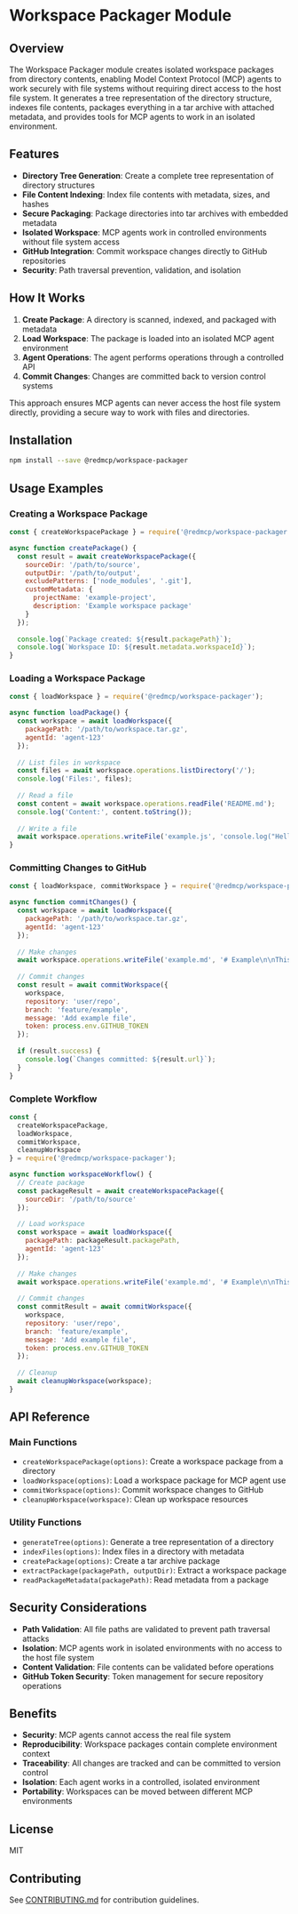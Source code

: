 # Workspace Packager Module

## Overview

The Workspace Packager module creates isolated workspace packages from directory contents, enabling Model Context Protocol (MCP) agents to work securely with file systems without requiring direct access to the host file system. It generates a tree representation of the directory structure, indexes file contents, packages everything in a tar archive with attached metadata, and provides tools for MCP agents to work in an isolated environment.

## Features

- **Directory Tree Generation**: Create a complete tree representation of directory structures
- **File Content Indexing**: Index file contents with metadata, sizes, and hashes
- **Secure Packaging**: Package directories into tar archives with embedded metadata
- **Isolated Workspace**: MCP agents work in controlled environments without file system access
- **GitHub Integration**: Commit workspace changes directly to GitHub repositories
- **Security**: Path traversal prevention, validation, and isolation

## How It Works

1. **Create Package**: A directory is scanned, indexed, and packaged with metadata
2. **Load Workspace**: The package is loaded into an isolated MCP agent environment
3. **Agent Operations**: The agent performs operations through a controlled API
4. **Commit Changes**: Changes are committed back to version control systems

This approach ensures MCP agents can never access the host file system directly, providing a secure way to work with files and directories.

## Installation

```bash
npm install --save @redmcp/workspace-packager
```

## Usage Examples

### Creating a Workspace Package

```javascript
const { createWorkspacePackage } = require('@redmcp/workspace-packager');

async function createPackage() {
  const result = await createWorkspacePackage({
    sourceDir: '/path/to/source',
    outputDir: '/path/to/output',
    excludePatterns: ['node_modules', '.git'],
    customMetadata: { 
      projectName: 'example-project',
      description: 'Example workspace package'
    }
  });
  
  console.log(`Package created: ${result.packagePath}`);
  console.log(`Workspace ID: ${result.metadata.workspaceId}`);
}
```

### Loading a Workspace Package

```javascript
const { loadWorkspace } = require('@redmcp/workspace-packager');

async function loadPackage() {
  const workspace = await loadWorkspace({
    packagePath: '/path/to/workspace.tar.gz',
    agentId: 'agent-123'
  });
  
  // List files in workspace
  const files = await workspace.operations.listDirectory('/');
  console.log('Files:', files);
  
  // Read a file
  const content = await workspace.operations.readFile('README.md');
  console.log('Content:', content.toString());
  
  // Write a file
  await workspace.operations.writeFile('example.js', 'console.log("Hello World");');
}
```

### Committing Changes to GitHub

```javascript
const { loadWorkspace, commitWorkspace } = require('@redmcp/workspace-packager');

async function commitChanges() {
  const workspace = await loadWorkspace({
    packagePath: '/path/to/workspace.tar.gz',
    agentId: 'agent-123'
  });
  
  // Make changes
  await workspace.operations.writeFile('example.md', '# Example\n\nThis is an example file.');
  
  // Commit changes
  const result = await commitWorkspace({
    workspace,
    repository: 'user/repo',
    branch: 'feature/example',
    message: 'Add example file',
    token: process.env.GITHUB_TOKEN
  });
  
  if (result.success) {
    console.log(`Changes committed: ${result.url}`);
  }
}
```

### Complete Workflow

```javascript
const { 
  createWorkspacePackage,
  loadWorkspace,
  commitWorkspace,
  cleanupWorkspace
} = require('@redmcp/workspace-packager');

async function workspaceWorkflow() {
  // Create package
  const packageResult = await createWorkspacePackage({
    sourceDir: '/path/to/source'
  });
  
  // Load workspace
  const workspace = await loadWorkspace({
    packagePath: packageResult.packagePath,
    agentId: 'agent-123'
  });
  
  // Make changes
  await workspace.operations.writeFile('example.md', '# Example\n\nThis is an example file.');
  
  // Commit changes
  const commitResult = await commitWorkspace({
    workspace,
    repository: 'user/repo',
    branch: 'feature/example',
    message: 'Add example file',
    token: process.env.GITHUB_TOKEN
  });
  
  // Cleanup
  await cleanupWorkspace(workspace);
}
```

## API Reference

### Main Functions

- `createWorkspacePackage(options)`: Create a workspace package from a directory
- `loadWorkspace(options)`: Load a workspace package for MCP agent use
- `commitWorkspace(options)`: Commit workspace changes to GitHub
- `cleanupWorkspace(workspace)`: Clean up workspace resources

### Utility Functions

- `generateTree(options)`: Generate a tree representation of a directory
- `indexFiles(options)`: Index files in a directory with metadata
- `createPackage(options)`: Create a tar archive package
- `extractPackage(packagePath, outputDir)`: Extract a workspace package
- `readPackageMetadata(packagePath)`: Read metadata from a package

## Security Considerations

- **Path Validation**: All file paths are validated to prevent path traversal attacks
- **Isolation**: MCP agents work in isolated environments with no access to the host file system
- **Content Validation**: File contents can be validated before operations
- **GitHub Token Security**: Token management for secure repository operations

## Benefits

- **Security**: MCP agents cannot access the real file system
- **Reproducibility**: Workspace packages contain complete environment context
- **Traceability**: All changes are tracked and can be committed to version control
- **Isolation**: Each agent works in a controlled, isolated environment
- **Portability**: Workspaces can be moved between different MCP environments

## License

MIT

## Contributing

See [CONTRIBUTING.md](CONTRIBUTING.md) for contribution guidelines.
